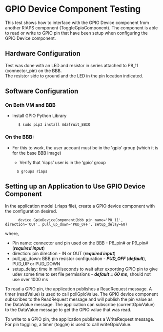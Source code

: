 # GPIO Device Component Testing

This test shows how to interface with the GPIO Device component from another RIAPS component (ToggleGpioComponent).  The component is able to read or write to GPIO pin that have been setup when configuring the GPIO Device component.

## Hardware Configuration

Test was done with an LED and resistor in series attached to P8_11 (connector_pin) on the BBB.  
The resistor side to ground and the LED in the pin location indicated.

## Software Configuration

### On Both VM and BBB

* Install GPIO Python Library

```
      $ sudo pip3 install Adafruit_BBIO
```
 
### On the BBB:

* For this to work, the user account must be in the 'gpio' group (which it is for the base BBB image)
    * Verify that ‘riaps’ user is in the ‘gpio’ group
    
    ```
      $ groups riaps
    ```

## Setting up an Application to Use GPIO Device Component

In the application model (.riaps file), create a GPIO device component with the configuration desired.  

```
      device GpioDeviceComponent(bbb_pin_name='P8_11', direction='OUT', pull_up_down='PUD_OFF', setup_delay=60) 
```

where,
- Pin name: connector and pin used on the BBB - P8_pin# or P9_pin# (***required input***)
- direction: pin direction - IN or OUT (***required input***)
- pull_up_down: BBB pin resistor configuration - ***PUD_OFF*** (***default***), PUD_UP or PUD_DOWN
- setup_delay: time in milliseconds to wait after exporting GPIO pin to give udev some time to set file permissions - ***default = 60 ms***, should not use over 1000 ms
  
To read a GPIO pin, the application publishes a ReadRequest message.  A timer (readValue) is used to call pollGpioValue.  The GPIO device component subscribes to the ReadRequest message and will publish the pin value as the DataValue message.  The application can subscribe (currentGpioValue) to the DataValue message to get the GPIO value that was read.

To write to a GPIO pin, the application publishes a WriteRequest message.  For pin toggling, a timer (toggle) is used to call writeGpioValue.
